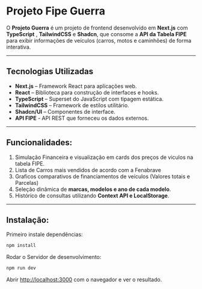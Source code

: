 # Projeto Fipe Guerra
O **Projeto Guerra** é um projeto de frontend desenvolvido em **Next.js** com **TypeScript** , **TailwindCSS** e **Shadcn**, que consome a **API da Tabela FIPE** para exibir informações de veículos (carros, motos e caminhões) de forma interativa.

---
## Tecnologias Utilizadas

- **Next.js** – Framework React para aplicações web.
- **React** – Biblioteca para construção de interfaces e hooks.
- **TypeScript** – Superset do JavaScript com tipagem estática.
- **TailwindCSS** – Framework de estilos utilitário.
- **Shadcn/UI** – Componentes de interface.
- **API FIPE** - API REST que forneceu os dados externos.

---
## Funcionalidades:
1. Simulação Financeira e visualização em cards dos preços de viculos na tabela FIPE.
2. Lista de Carros mais vendidos de acordo com a Fenabrave
3. Graficos comparativos de financiamentos de veículos (Valores totais e Parcelas)
4. Seleção dinâmica de **marcas, modelos e ano de cada modelo**.
5. Histórico de consultas utilizando **Context API e LocalStorage**.

---
## Instalação:

Primeiro instale dependências:

```bash
npm install
```

Rodar o Servidor de desenvolvimento:

```bash
npm run dev
```

Abrir [http://localhost:3000](http://localhost:3000) com o navegador e ver o resultado.